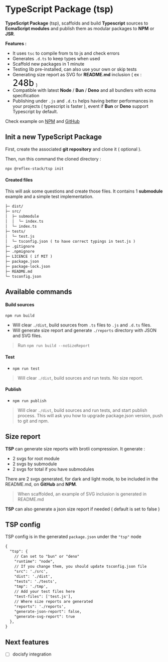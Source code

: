 # TypeScript Package (tsp)

**TypeScript Package** (tsp), scaffolds and build **Typescript** sources to **EcmaScript modules** and publish them as modular packages to **NPM** or **JSR**.

**Features :**
- It uses `tsc` to compile from ts to js and check errors
- Generates `.d.ts` to keep types when used
- Scaffold new packages in 1 minute
- Testing lib pre-installed, can also use your own or skip tests
- Generating size report as SVG for **README.md** inclusion ( ex : <picture style="display: inline-block"><source media="(prefers-color-scheme: dark)" srcset="./tests/example-package/reports/main-dark.svg"><img src="./tests/example-package/reports/main-light.svg"></picture> ) 
- Compatible with latest **Node** / **Bun** / **Deno** and all bundlers with ecma specification
- Publishing under `.js` and `.d.ts` helps having better performances in your projects ( typescript is faster ), event if **Bun** or **Deno** support Typescript by default.

Check example on [NPM](https://www.npmjs.com/package/@reflex-stack/tsp-example) and [GitHub](https://github.com/reflex-stack/tsp/tree/main/tests/example-package)

## Init a new TypeScript Package

First, create the associated **git repository** and clone it ( optional ).

Then, run this command the cloned directory :
```bash
npx @reflex-stack/tsp init
```

#### Created files

This will ask some questions and create those files. It contains 1 **submodule** example and a simple test implementation.

```
├─ dist/
├─ src/
│  ├─ submodule
│  │  └─ index.ts
│  └─ index.ts
├─ tests/
│  └─ test.js
│  └─ tsconfig.json ( to have correct typings in test.js )
├─ .gitignore
├─ .npmignore
├─ LICENCE ( if MIT )
├─ package.json
├─ package-lock.json
├─ README.md
└─ tsconfig.json
```

## Available commands

#### Build sources
```shell
npm run build
```
- Will clear `./dist`, build sources from `.ts` files to `.js` and `.d.ts` files.
- Will generate size report and generate `./reports` directory with JSON and SVG files.

> Run `npm run build --noSizeReport`

#### Test
- `npm run test`
> Will clear `./dist`, build sources and run tests. No size report.

#### Publish
- `npm run publish`
> Will clear `./dist`, build sources and run tests, and start publish process.
> This will ask you how to upgrade package.json version, push to git and npm.


## Size report

**TSP** can generate size reports with brotli compression. It generate :
- 2 svgs for root module
- 2 svgs by submodule
- 2 svgs for total if you have submodules

There are 2 svgs generated, for dark and light mode, to be included in the README.md, on **GitHub** and **NPM**.

> When scaffolded, an example of SVG inclusion is generated in README.md

**TSP** can also generate a json size report if needed ( default is set to false )

## TSP config
TSP config is in the generated `package.json` under the `"tsp"` node

```json5
{
  "tsp": {
	// Can set to "bun" or "deno" 
	"runtime": "node",
	// If you change them, you should update tsconfig.json file
	"src": './src',
	"dist": './dist',
	"tests": './tests',
	"tmp": './tmp',
	// Add your test files here
	"test-files": ['test.js'],
	// Where size reports are generated
	"reports": './reports',
	"generate-json-report": false,
	"generate-svg-report": true
  },
}
```

## Next features
- [ ] docisfy integration
